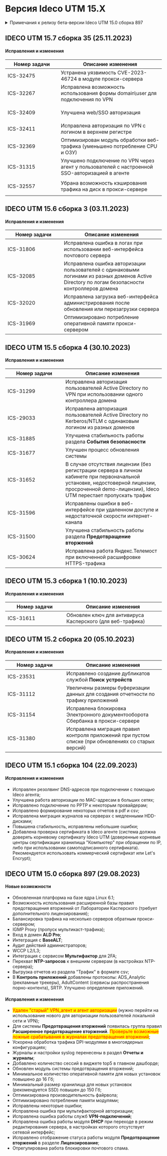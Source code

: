 # Версия Ideco UTM 15.X

<details>

<summary>Примечания к релизу бета-версии Ideco UTM 15.0 сборка 897</summary>

**Дата выхода версии**: 29.08.2023.

Техническая поддержка и обратная связь (поможет нам улучшить продукт):

* Обсудить версию в телеграмм-канале с разработчиками: [https://t.me/idecoutm](https://t.me/idecoutm)
* Портал технической поддержки: [https://help.ideco.ru/](https://help.ideco.ru/)
* Электронная почта: help@ideco.ru
* Telegram: [ideco.bot](https://telegram.im/@ideco_support_bot)


[Скачать Ideco UTM 15](https://my.ideco.ru/). \
Автоматическая регистрация тестовой лицензии: my.ideco.ru (полный функционал на 40 дней и 10 000 пользователей). 

**Важные изменения в версии Ideco UTM 15:**

* Удален "старый" VPN_агент и агент авторизации (нужно перейти на использование нового для авторизации пользователей локальной сети и VPN).

**Обновление с релизов Ideco UTM 8.12 и старше**

Обновление с релиза Ideco UTM 13 возможно через автоматические обновления (тестовый канал, будет доступна в ближайшее время). \
Обновление с релизов 8.х, 9.х, 10.х, 11.х, 12.х возможно через автоматические обновления с промежуточным обновлением до версий 9.11, 10.7, 11.10, 12.8. \
После обновлении на Ideco UTM 15 приостанавливается  синхронизация с Active Directory, если локальные пользователи Ideco UTM находятся в группах Active Directory.

**Обновление с версии Ideco UTM 7.9.9**

Прямое обновление до версии 15 напрямую невозможно.\
Возможна миграция настроек (загрузка бэкапа настроек) на предварительно установленную версию [9.11](https://storage.yandexcloud.net/ideco-utm-iso/Ideco-UTM-9-11-2.iso) и дальнейшее обновление до версии 14.0 с помощью автоматического обновления.

</details>

## IDECO UTM 15.7 сборка 35 (25.11.2023)

#### Исправления и изменения

<table><thead><tr><th width="155">Номер задачи</th><th>Описание изменения</th></tr></thead><tbody><tr><td>ICS-32475</td><td>Устранена уязвимость CVE-2023-46724 в модуле прокси-сервера</td></tr><tr><td>ICS-32267</td><td>Исправлена возможность использования формы domain\user для подключения по VPN</td></tr><tr><td><p></p><p>ICS-32409</p></td><td>Улучшена web/SSO авторизация</td></tr><tr><td>ICS-32411 </td><td>Исправлена авторизация по VPN с логином в верхнем регистре</td></tr><tr><td>ICS-32369</td><td>Оптимизирован модуль обработки веб-трафика (уменьшено потребление CPU и ОЗУ)</td></tr><tr><td><p></p><p>ICS-31315</p></td><td>Улучшено подключение по VPN через агент у пользователей с настроенной SSO-авторизацией в агенте</td></tr><tr><td><p></p><p>ICS-32557</p></td><td>Убрана возможность кэширования трафика на диск в прокси-сервере</td></tr></tbody></table>

## IDECO UTM 15.6 сборка 3 (03.11.2023)

#### Исправления и изменения

<table><thead><tr><th width="165">Номер задачи</th><th>Описание изменения</th></tr></thead><tbody><tr><td>ICS-31806</td><td>Исправлена ошибка в логах при использовании веб-интерфейса почтового сервера</td></tr><tr><td>ICS-32085</td><td>Исправлена ошибка авторизации пользователей с одинаковыми логинами из разных доменов Active Directory по логам безопасности контроллеров домена</td></tr><tr><td>ICS-32020</td><td>Исправлена загрузка веб-интерфейса администрирования после обновления или перезагрузки сервера</td></tr><tr><td>ICS-31969</td><td>Оптимизировано потребление оперативной памяти прокси-сервером</td></tr></tbody></table>

## IDECO UTM 15.5 сборка 4 (30.10.2023)

#### Исправления и изменения

<table><thead><tr><th width="170">Номер задачи</th><th>Описание изменения</th></tr></thead><tbody><tr><td>ICS-31299</td><td>Исправлена авторизация пользователей Active Directory по VPN при использовании одного контроллера домена</td></tr><tr><td>ICS-29033</td><td>Исправлена авторизация пользователей Active Directory по Kerberos/NTLM с одинаковым логином из разных доменов</td></tr><tr><td>ICS-31885</td><td>Улучшена стабильность работы раздела <strong>События безопасности</strong></td></tr><tr><td>ICS-31677</td><td>Улучшен процесс обновления системы</td></tr><tr><td>ICS-31652</td><td>В случае отсутствия лицензии (без регистрации сервера в личном кабинете при первоначальной установке, недостоверной лицензии, просроченной demo-лицензии), Ideco UTM перестает пропускать трафик</td></tr><tr><td>ICS-31596</td><td>Исправлены ошибки в веб-интерфейсе при удаленном доступе и недостаточной скорости интернет-канала</td></tr><tr><td>ICS-31500</td><td>Улучшена стабильность работы раздела <strong>Предотвращение вторжений</strong></td></tr><tr><td>ICS-30624</td><td>Исправлена работа Яндекс.Телемост при включенной расшифровке HTTPS-трафика</td></tr></tbody></table>

## IDECO UTM 15.3 сборка 1 (10.10.2023)

#### Исправления и изменения

<table><thead><tr><th width="173">Номер задачи</th><th>Описание изменения</th></tr></thead><tbody><tr><td>ICS-31611</td><td>Обновлен ключ для антивируса Касперского (для веб-трафика)</td></tr></tbody></table>

## IDECO UTM 15.2 сборка 20 (05.10.2023)

#### Исправления и изменения

<table><thead><tr><th width="173">Номер задачи</th><th>Описание изменения</th></tr></thead><tbody><tr><td>ICS-23531</td><td>Исправлено создание дубликатов службой <strong>Поиск устройств</strong></td></tr><tr><td>ICS-31112</td><td>Увеличены размеры буферизации данных для создания отчетности по трафику приложений</td></tr><tr><td>ICS-31154</td><td>Исправлена блокировка Электронного документооборота Сбербанка в прокси-сервере</td></tr><tr><td>ICS-31380</td><td>Исправлена миграция правил контроля приложений при пустом списке (при обновлениях со старых версий)</td></tr></tbody></table>

## IDECO UTM 15.1 сборка 104 (22.09.2023)

#### Исправления и изменения

* Исправлен резолвинг DNS-адресов при подключении с помощью Ideco агента;
* Улучшена работа авторизации по MAC-адресам в больших сетях;
* Исправлено подключение по PPTP к некоторым провайдерам;
* Исправлено формирование некоторых отчетов в pdf и csv;
* Исправлена миграция журналов на серверах с медленными HDD-дисками;
* Повышена стабильность, исправлены небольшие ошибки;
* Добавлена проверка сертификата в Ideco агенте (система должна доверять корневому сертификату Ideco UTM (доверенные корневые центры сертификации хранилища "Компьютер" при обращении по IP, либо при использовании самоподписанного сертификата). Рекомендуется использовать коммерческий сертификат или Let's Encrypt);

## IDECO UTM 15.0 сборка 897 (29.08.2023)

#### Новые возможности 

* Обновленная платформа на базе ядра Linux 6.1;
* Возможность использования расширенной базы правил предотвращения вторжений от Лаборатории Касперского (требует дополнительного лицензирования);
* Балансировка трафика на несколько серверов обратным прокси-сервером;
* IGMP Proxy (пропуск мультикаст-трафика);
* Вход в домен **ALD Pro**;
* Интеграция с **BaseALT**;
* Аудит действий администраторов;
* WCCP L2/L3;
* Интеграция с сервисом **Мультифактор** для 2FA;
* Перехват **NTP-запросов** к внешним серверам (в настройках NTP-сервера);
* Выгрузка отчетов из раздела "Трафик" в формате csv;
* В **Контроль приложений** добавлены протоколы: ADS_Analytic (рекламные трекеры), AdultContent (сервисы распространения порно-контента), SRTP. Улучшено определение приложений.

#### Исправления и изменения

* <mark style="color:red;">Удален "старый" VPN_агент и агент авторизации</mark> (нужно перейти на использование нового для авторизации пользователей локальной сети и VPN);
* Для системы **Предотвращения вторжений** появилась группа правил **Расширенное предотвращение вторжений**. <mark style="color:red;">Проверьте возможные ложные срабатывания в журналах предотвращения вторжений</mark>;
* Ускорена обработка трафика DPI-модулями в многоядерных конфигурациях;
* Журналы и настройки syslog перенесены в раздел **Отчеты и журналы**;
* Добавлено количество сессий в виджете top5 в главном дашборде;
* Обновлен модуль системы предотвращения вторжений;
* Минимальное количество оперативной памяти для новых установок повышено до 16 Гб;
* Минимальный размер хранилища для новых установок (рекомендуется SSD) повышен до 150 Гб;
* Оптимизирована производительность файрвола;
* Оптимизировано потребление памяти модулями;
* Исправлены некоторые ошибки;
* Исправлена ошибка при мультифакторной авторизации;
* Исправлена ошибка работы служб **VPN-подключений**;
* Исправлена ошибка работы модуля **DHCP** при переходе в режим редактирования сервера, в настройках которого отсутствует сетевой интерфейс;
* Исправлено отображение статуса работы модуля **Предотвращение вторжений** в разделе **Лицензирование**;
* Отрегулирована работа блокировки почтового спама.
